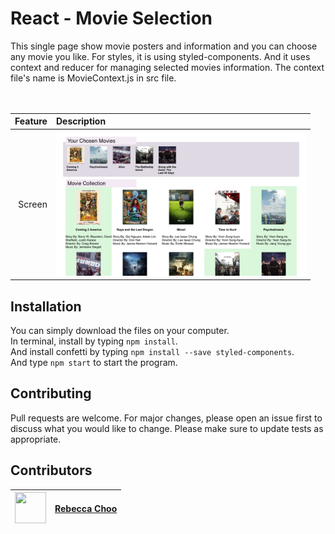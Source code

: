 # React - Movie Selection

This single page show movie posters and information and you can choose any movie you like. For styles, it is using styled-components. And it uses context and reducer for managing selected movies information. The context file's name is MovieContext.js in src file.<br /><br /><br />

| Feature | Description |
| -----: | :----------- |
|  Screen | <img src="https://github.com/rebeccachoo/react-movie-collection/blob/main/screenshot.png?raw=true"  width="400">| 

## Installation

You can simply download the files on your computer. <br />
In terminal, install by typing `npm install`.  <br />
And install confetti by typing `npm install --save styled-components`.  <br />
And type `npm start` to start the program.
 
## Contributing

Pull requests are welcome. For major changes, please open an issue first to discuss what you would like to change.
Please make sure to update tests as appropriate. 


##  Contributors

|  <img src="https://avatars.githubusercontent.com/u/254729?s=460&u=58ed23724180265db677357b4133d4ef970d6407&v=4" width="50" height="50" /> |<a href="https://github.com/rebeccachoo" target="_blank">Rebecca Choo</a>| 
| ----------- | ----------- |

